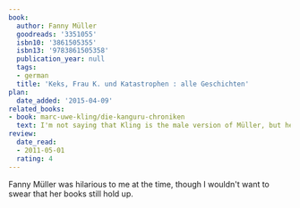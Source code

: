 ```yaml
---
book:
  author: Fanny Müller
  goodreads: '3351055'
  isbn10: '3861505355'
  isbn13: '9783861505358'
  publication_year: null
  tags:
  - german
  title: 'Keks, Frau K. und Katastrophen : alle Geschichten'
plan:
  date_added: '2015-04-09'
related_books:
- book: marc-uwe-kling/die-kanguru-chroniken
  text: I'm not saying that Kling is the male version of Müller, but he's probably the closest I've read in German humour. (Yes, it's really not my genre.)
review:
  date_read:
  - 2011-05-01
  rating: 4
---
```

Fanny Müller was hilarious to me at the time, though I wouldn't want to swear that her books still hold up.
